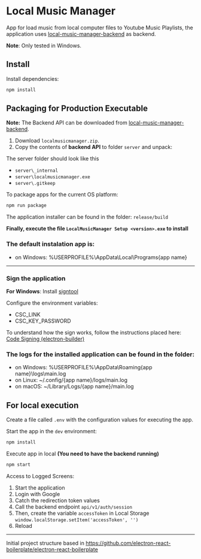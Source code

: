 # Local Music Manager

App for load music from local computer files to Youtube Music Playlists, the application uses [local-music-manager-backend](https://github.com/DavidGarzonV/local-music-manager-backend) as backend.

**Note**: Only tested in Windows.

## Install

Install dependencies:

```bash
npm install
```

## Packaging for Production Executable

**Note:** The Backend API can be downloaded from [local-music-manager-backend](https://github.com/DavidGarzonV/local-music-manager-backend/releases/latest).

1. Download `localmusicmanager.zip`.
2. Copy the contents of **backend API** to folder `server` and unpack:

The server folder should look like this
- `server\_internal`
- `server\localmusicmanager.exe`
- `server\.gitkeep`

To package apps for the current OS platform:

```bash
npm run package
```

The application installer can be found in the folder: `release/build`

**Finally, execute the file `LocalMusicManager Setup <version>.exe` to install**

### The default instalation app is:

- on Windows: %USERPROFILE%\AppData\Local\Programs\{app name}

---

### Sign the application

**For Windows**: Install [signtool](https://learn.microsoft.com/es-es/windows/win32/seccrypto/signtool)

Configure the environment variables: 

- CSC_LINK
- CSC_KEY_PASSWORD

To understand how the sign works, follow the instructions placed here: [Code Signing (electron-builder)](https://www.electron.build/code-signing.html)

### The logs for the installed application can be found in the folder:

- on Windows: %USERPROFILE%\AppData\Roaming\{app name}\logs\main.log
- on Linux: ~/.config/{app name}/logs/main.log
- on macOS: ~/Library/Logs/{app name}/main.log

## For local execution

Create a file called `.env` with the configuration values for executing the app.

Start the app in the `dev` environment:

```bash
npm install
```

Execute app in local **(You need to have the backend running)**
```bash
npm start
```

Access to Logged Screens:

1. Start the application
2. Login with Google
3. Catch the redirection token values
4. Call the backend endpoint `api/v1/auth/session`
5. Then, create the variable `accessToken` in Local Storage `window.localStorage.setItem('accessToken', '')`
6. Reload

---

Initial project structure based in https://github.com/electron-react-boilerplate/electron-react-boilerplate